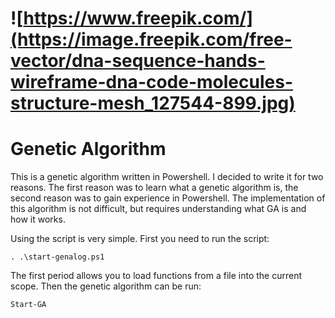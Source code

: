 
# ![https://www.freepik.com/](https://image.freepik.com/free-vector/dna-sequence-hands-wireframe-dna-code-molecules-structure-mesh_127544-899.jpg) 

# Genetic Algorithm

This is a genetic algorithm written in Powershell. I decided to write it for two reasons. The first reason was to learn what a genetic algorithm is, the second reason was to gain experience in Powershell. The implementation of this algorithm is not difficult, but requires understanding what GA is and how it works.

Using the script is very simple. First you need to run the script:
```
. .\start-genalog.ps1
```
The first period allows you to load functions from a file into the current scope.
Then the genetic algorithm can be run:

```
Start-GA
```
